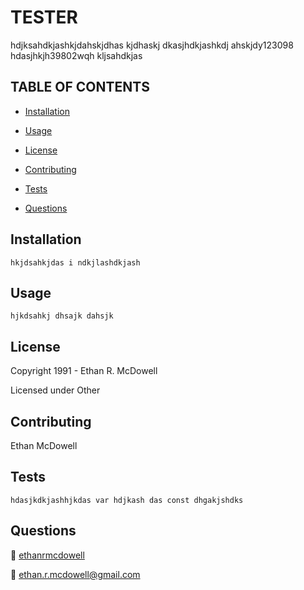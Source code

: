 
  
  
  # **TESTER**

  

  hdjksahdkjashkjdahskjdhas kjdhaskj dkasjhdkjashkdj ahskjdy123098 hdasjhkjh39802wqh kljsahdkjas

  ## TABLE OF CONTENTS
  
  - [Installation](#Installation) 

  - [Usage](#Usage) 

  - [License](#License) 

  - [Contributing](#Contributing) 

  - [Tests](#Tests) 

  - [Questions](#Questions) 

  
  ## Installation
  
 `hkjdsahkjdas i ndkjlashdkjash` 

  ## Usage
  
 `hjkdsahkj dhsajk dahsjk` 

  ## License
  
 Copyright 1991 - Ethan R. McDowell
  
 Licensed under Other
  

  ## Contributing
  
 Ethan McDowell 

  ## Tests
  
 ```hdasjkdkjashhjkdas var hdjkash das const dhgakjshdks``` 

  ## Questions
  
 :link: <a href='https://github.com/ethanrmcdowell'>ethanrmcdowell</a>
  
  
 :e-mail: ethan.r.mcdowell@gmail.com

